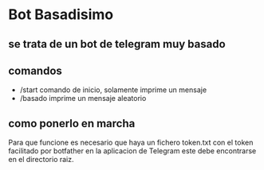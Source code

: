 # Bot Basadisimo

## se trata de un bot de telegram muy basado

## comandos
 - /start comando de inicio, solamente imprime un mensaje
 - /basado imprime un mensaje aleatorio 

## como ponerlo en marcha

Para que funcione es necesario que haya un fichero token.txt con el token facilitado por
botfather en la aplicacion de Telegram este debe encontrarse en el directorio raiz.